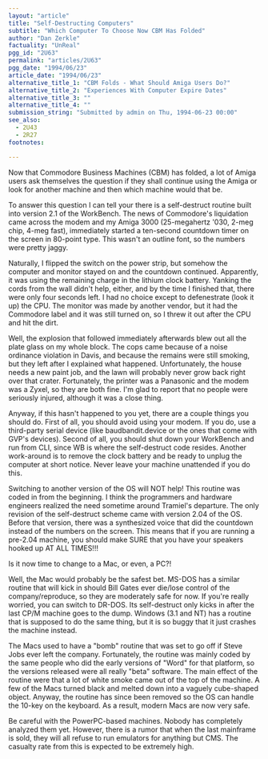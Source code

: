 ```yaml
---
layout: "article"
title: "Self-Destructing Computers"
subtitle: "Which Computer To Choose Now CBM Has Folded"
author: "Dan Zerkle"
factuality: "UnReal"
pgg_id: "2U63"
permalink: "articles/2U63"
pgg_date: "1994/06/23"
article_date: "1994/06/23"
alternative_title_1: "CBM Folds - What Should Amiga Users Do?"
alternative_title_2: "Experiences With Computer Expire Dates"
alternative_title_3: ""
alternative_title_4: ""
submission_string: "Submitted by admin on Thu, 1994-06-23 00:00"
see_also:
  - 2U43
  - 2R27
footnotes: 

---
```

<div>
<p>Now that Commodore Business Machines (CBM) has folded, a lot of Amiga users ask themselves the question if they shall continue using the Amiga or look for another machine and then which machine would that be.</p>
<p>To answer this question I can tell your there is a self-destruct routine built into version 2.1 of the WorkBench. The news of Commodore's liquidation came across the modem and my Amiga 3000 (25-megahertz '030, 2-meg chip, 4-meg fast), immediately started a ten-second countdown timer on the screen in 80-point type. This wasn't an outline font, so the numbers were pretty jaggy.</p>
<p>Naturally, I flipped the switch on the power strip, but somehow the computer and monitor stayed on and the countdown continued. Apparently, it was using the remaining charge in the lithium clock battery. Yanking the cords from the wall didn't help, either, and by the time I finished that, there were only four seconds left. I had no choice except to defenestrate (look it up) the CPU. The monitor was made by another vendor, but it had the Commodore label and it was still turned on, so I threw it out after the CPU and hit the dirt.</p>
<p>Well, the explosion that followed immediately afterwards blew out all the plate glass on my whole block. The cops came because of a noise ordinance violation in Davis, and because the remains were still smoking, but they left after I explained what happened. Unfortunately, the house needs a new paint job, and the lawn will probably never grow back right over that crater. Fortunately, the printer was a Panasonic and the modem was a Zyxel, so they are both fine. I'm glad to report that no people were seriously injured, although it was a close thing.</p>
<p>Anyway, if this hasn't happened to you yet, there are a couple things you should do. First of all, you should avoid using your modem. If you do, use a third-party serial device (like baudbandit.device or the ones that come with GVP's devices). Second of all, you should shut down your WorkBench and run from CLI, since WB is where the self-destruct code resides. Another work-around is to remove the clock battery and be ready to unplug the computer at short notice. Never leave your machine unattended if you do this.</p>
<p>Switching to another version of the OS will NOT help! This routine was coded in from the beginning. I think the programmers and hardware engineers realized the need sometime around Tramiel's departure. The only revision of the self-destruct scheme came with version 2.04 of the OS. Before that version, there was a synthesized voice that did the countdown instead of the numbers on the screen. This means that if you are running a pre-2.04 machine, you should make SURE that you have your speakers hooked up AT ALL TIMES!!!</p>
<p>Is it now time to change to a Mac, or even, a PC?!</p>
<p>Well, the Mac would probably be the safest bet. MS-DOS has a similar routine that will kick in should Bill Gates ever die/lose control of the company/reproduce, so they are moderately safe for now. If you're really worried, you can switch to DR-DOS. Its self-destruct only kicks in after the last CP/M machine goes to the dump. Windows (3.1 and NT) has a routine that is supposed to do the same thing, but it is so buggy that it just crashes the machine instead.</p>
<p>The Macs used to have a "bomb" routine that was set to go off if Steve Jobs ever left the company. Fortunately, the routine was mainly coded by the same people who did the early versions of "Word" for that platform, so the versions released were all really "beta" software. The main effect of the routine were that a lot of white smoke came out of the top of the machine. A few of the Macs turned black and melted down into a vaguely cube-shaped object. Anyway, the routine has since been removed so the OS can handle the 10-key on the keyboard. As a result, modern Macs are now very safe.</p>
<p>Be careful with the PowerPC-based machines. Nobody has completely analyzed them yet. However, there is a rumor that when the last mainframe is sold, they will all refuse to run emulators for anything but CMS. The casualty rate from this is expected to be extremely high.</p>
</div>
